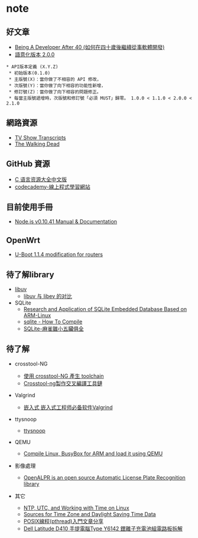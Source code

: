 note
====


好文章
--------------
* [Being A Developer After 40 (如何在四十歲後繼續從事軟體開發)][22]
* [語意化版本 2.0.0][23]

```
* API版本定義 (X.Y.Z)
 * 初始版本(0.1.0)
 * 主版號(X)：當你做了不相容的 API 修改，
 * 次版號(Y)：當你做了向下相容的功能性新增，
 * 修訂號(Z)：當你做了向下相容的問題修正。
 * 每當主版號遞增時，次版號和修訂號「必須 MUST」歸零。 1.0.0 < 1.1.0 < 2.0.0 < 2.1.0
```

網路資源
--------------
* [TV Show Transcripts][20]
 * [The Walking Dead][21]

GitHub 資源
--------------
* [C 语言资源大全中文版][11]
* [codecademy-線上程式學習網站][19]

目前使用手冊
--------------
* [Node.js v0.10.41 Manual & Documentation][4]

OpenWrt
-------------
* [U-Boot 1.1.4 modification for routers][17]

待了解library
--------------
* [libuv][6]
	* [libuv 与 libev 的对比][10]
* SQLite
	* [Research and Application of SQLite Embedded Database Based on ARM-Linux ][7]
	* [sqlite - How To Compile][8]
	* [SQLite-麻雀雖小五臟俱全][9]

待了解
--------------
* crosstool-NG
	* [使用 crosstool-NG 產生 toolchain][1]
	* [Crosstool-ng製作交叉編譯工具鏈][2]
* Valgrind
	* [嵌入式 嵌入式工程师必备软件Valgrind][3]
* ttysnoop
	* [ttysnoop][5]
* QEMU
	* [Compile Linux, BusyBox for ARM and load it using QEMU][12]
* 影像處理
	* [OpenALPR is an open source Automatic License Plate Recognition library][13]

* 其它
	* [NTP, UTC, and Working with Time on Linux][14]
	* [Sources for Time Zone and Daylight Saving Time Data][15]
	* [POSIX線程(pthread)入門文章分享][16]
	* [Dell Latitude D410 手提電腦Type Y6142 鋰離子充電池組電路板拆解][18]
	



[1]:http://shyuanliang.blogspot.tw/2013/08/crosstool-ng-toolchain.html
[2]:http://wiki.ubuntu.org.cn/Crosstool-ng%E5%88%B6%E4%BD%9C%E4%BA%A4%E5%8F%89%E7%BC%96%E8%AF%91%E5%B7%A5%E5%85%B7%E9%93%BE
[3]:http://blog.csdn.net/mantis_1984/article/details/22372207
[4]:https://nodejs.org/docs/latest-v0.10.x/api/http.html
[5]:http://linux.die.net/man/8/ttysnoop
[6]:https://github.com/libuv/libuv
[7]:http://www.wseas.us/e-library/conferences/2009/ningbo/CD-CISST/CISST15.pdf
[8]:http://www.sqlite.org/cvstrac/wiki?p=HowToCompile
[9]:http://daydreamer.idv.tw/rewrite.php/read-33.html
[10]:http://ju.outofmemory.cn/entry/62187
[11]:https://github.com/jobbole/awesome-c-cn#networking-and-internet
[12]:https://github.com/surajx/qemu-arm-linux
[13]:https://github.com/openalpr/openalpr
[14]:http://souptonuts.sourceforge.net/README_Working_With_Time.html
[15]:http://www.twinsun.com/tz/tz-link.htm
[16]:http://dragonspring.pixnet.net/blog/post/32963482-posix%E7%B7%9A%E7%A8%8B(pthread)%E5%85%A5%E9%96%80%E6%96%87%E7%AB%A0%E5%88%86%E4%BA%AB
[17]:https://github.com/pepe2k/u-boot_mod
[18]:http://bugworkshop.blogspot.tw/2016/01/dell-latitude-d410-type-y6142_6.html
[19]:https://www.codecademy.com/learn/all
[20]:http://transcripts.foreverdreaming.org/index.php?sid=46df92464bd81762b3cac4a85eca1264
[21]:http://transcripts.foreverdreaming.org/viewforum.php?f=15
[22]:http://www.evanlin.com/developer-after-40/
[23]:http://semver.org/lang/zh-TW/
